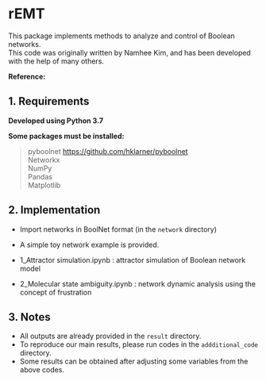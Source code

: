 # rEMT
This package implements methods to analyze and control of Boolean networks.  
This code was originally written by Namhee Kim, and has been developed with the help of many others.

**Reference:**


## 1. Requirements

**Developed using Python 3.7**  

**Some packages must be installed:**  
> pyboolnet <https://github.com/hklarner/pyboolnet>  
Networkx  
NumPy  
Pandas  
Matplotlib  


## 2. Implementation

+ Import networks in BoolNet format (in the `network` directory)
+ A simple toy network example is provided.  

+ 1_Attractor simulation.ipynb : attractor simulation of Boolean network model  
+ 2_Molecular state ambiguity.ipynb : network dynamic analysis using the concept of frustration  


## 3. Notes

+ All outputs are already provided in the `result` directory.  
+ To reproduce our main results, please run codes in the `addditional_code` directory.  
+ Some results can be obtained after adjusting some variables from the above codes.  
